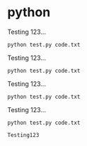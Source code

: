 # python
Testing 123... 

``` python test.py code.txt ```

Testing 123... 

``` python test.py code.txt ```

Testing 123... 

``` python test.py code.txt ```

Testing 123... 

``` python test.py code.txt ```


`` Testing123 ``